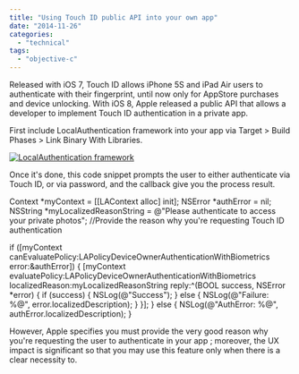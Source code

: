 ```yaml
---
title: "Using Touch ID public API into your own app"
date: "2014-11-26"
categories: 
  - "technical"
tags: 
  - "objective-c"
---
```


Released with iOS 7, Touch ID allows iPhone 5S and iPad Air users to authenticate with their fingerprint, until now only for AppStore purchases and device unlocking. With iOS 8, Apple released a public API that allows a developer to implement Touch ID authentication in a private app.

First include LocalAuthentication framework into your app via Target > Build Phases > Link Binary With Libraries.

[![LocalAuthentication framework](/assets/images/Screen-Shot-2014-06-03-at-11.43.46.png)](http://nscurious.com/wp-content/uploads/2014/06/Screen-Shot-2014-06-03-at-11.43.46.png)

Once it's done, this code snippet prompts the user to either authenticate via Touch ID, or via password, and the callback give you the process result.

Context \*myContext = \[\[LAContext alloc\] init\];
NSError \*authError = nil;
NSString \*myLocalizedReasonString = @"Please authenticate to access your private photos"; //Provide the reason why you're requesting Touch ID authentication

if (\[myContext canEvaluatePolicy:LAPolicyDeviceOwnerAuthenticationWithBiometrics error:&authError\]) {
    \[myContext evaluatePolicy:LAPolicyDeviceOwnerAuthenticationWithBiometrics
              localizedReason:myLocalizedReasonString
                        reply:^(BOOL success, NSError \*error) {
                            if (success) {
                                NSLog(@"Success");
                            } else {
                                NSLog(@"Failure: %@", error.localizedDescription);
                            }
                        }\];
} else {
    NSLog(@"AuthError: %@", authError.localizedDescription);
}

However, Apple specifies you must provide the very good reason why you're requesting the user to authenticate in your app ; moreover, the UX impact is significant so that you may use this feature only when there is a clear necessity to.
